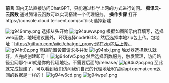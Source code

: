  **前言** 
国内无法直接访问ChatGPT，只能通过科学上网的方式进行访问。
 **腾讯云-云函数** 
 通过腾讯云函数可以实现搭建一个代理服务。
  **操作步骤** 
  打开https://console.cloud.tencent.com/scf/list;选择新建
  
![lg949nmy.png](https://aiici.top/usr/uploads/2023/04/2529863456.png)
选择从头开始
![lg94auww.png](https://aiici.top/usr/uploads/2023/04/3955830533.png)
根据如图所示内容填写，选择web函数，地域建议国外，环境选择node16.13，然后选择本地zip包上传。包地址：https://github.com/aiici/chatgpt_proxy;现在zip包后上传。
![lg94ht0z.png](https://aiici.top/usr/uploads/2023/04/3931013270.png)
高级配置设置请求多并发
![lg94nlxj.png](https://aiici.top/usr/uploads/2023/04/567264616.png)
触发器选择默认就好，点完成创建即可！
![lg94ofw5.png](https://aiici.top/usr/uploads/2023/04/2774415565.png)
然后选择函数服务，触发管理，访问路径公网那个url就是你的代理地址。不需要后面的/release/
![lg94u2pq.png](https://aiici.top/usr/uploads/2023/04/243365646.png)
至此就完成搭建了，可以看到我们访问我们自己的代理地址和官网api.openai.com返回的数据是一样的！
![lg94w6cd.png](https://aiici.top/usr/uploads/2023/04/2677929642.png)
![lg94wpe1.png](https://aiici.top/usr/uploads/2023/04/348345601.png)

